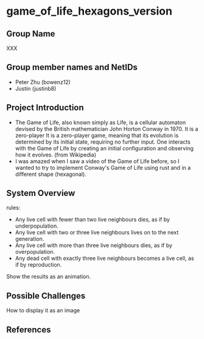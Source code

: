 # game_of_life_hexagons_version

## Group Name
XXX

## Group member names and NetIDs
* Peter Zhu (bowenz12)
* Justin (justinb8)

## Project Introduction
* The Game of Life, also known simply as Life, is a cellular automaton devised by the British mathematician John Horton Conway in 1970. It is a zero-player It is a zero-player game, meaning that its evolution is determined by its initial state, requiring no further input. One interacts with the Game of Life by creating an initial configuration and observing how it evolves.
(from Wikipedia)
* I was amazed when I saw a video of the Game of Life before, so I wanted to try to implement Conway's Game of Life using rust and in a different shape (hexagonal).

## System Overview
rules:
* Any live cell with fewer than two live neighbours dies, as if by underpopulation.
* Any live cell with two or three live neighbours lives on to the next generation.
* Any live cell with more than three live neighbours dies, as if by overpopulation.
* Any dead cell with exactly three live neighbours becomes a live cell, as if by reproduction.

Show the results as an animation.

## Possible Challenges
How to display it as an image

## References

